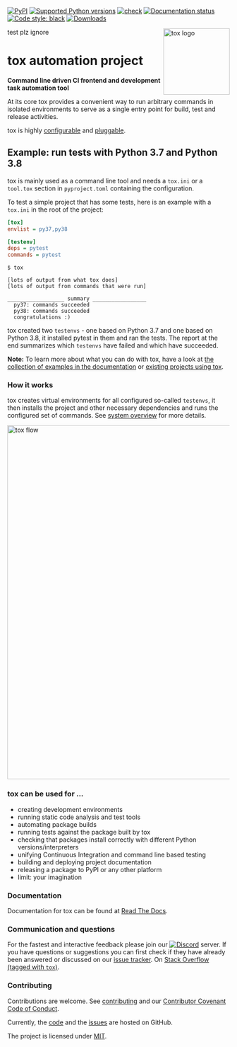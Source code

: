 [![PyPI](https://img.shields.io/pypi/v/tox?style=flat-square)](https://pypi.org/project/tox/)
[![Supported Python
versions](https://img.shields.io/pypi/pyversions/tox.svg)](https://pypi.org/project/tox/)
[![check](https://github.com/tox-dev/tox/actions/workflows/check.yml/badge.svg)](https://github.com/tox-dev/tox/actions/workflows/check.yml)
[![Documentation
status](https://readthedocs.org/projects/tox/badge/?version=latest&style=flat-square)](https://tox.readthedocs.io/en/latest/?badge=latest)
[![Code style:
black](https://img.shields.io/badge/code%20style-black-000000.svg)](https://github.com/psf/black)
[![Downloads](https://pepy.tech/badge/tox/month)](https://pepy.tech/project/tox/month)

<a href="https://tox.readthedocs.io">
    <img src="https://raw.githubusercontent.com/tox-dev/tox/master/docs/_static/img/tox.png"
         alt="tox logo"
         height="150px"
         align="right">
</a>

test plz ignore

# tox automation project

**Command line driven CI frontend and development task automation tool**

At its core tox provides a convenient way to run arbitrary commands in isolated environments to serve as a single entry
point for build, test and release activities.

tox is highly [configurable](https://tox.readthedocs.io/en/latest/config.html) and
[pluggable](https://tox.readthedocs.io/en/latest/plugins.html).

## Example: run tests with Python 3.7 and Python 3.8

tox is mainly used as a command line tool and needs a `tox.ini` or a `tool.tox` section in `pyproject.toml` containing
the configuration.

To test a simple project that has some tests, here is an example with a `tox.ini` in the root of the project:

```ini
[tox]
envlist = py37,py38

[testenv]
deps = pytest
commands = pytest
```

```console
$ tox

[lots of output from what tox does]
[lots of output from commands that were run]

__________________ summary _________________
  py37: commands succeeded
  py38: commands succeeded
  congratulations :)
```

tox created two `testenvs` - one based on Python 3.7 and one based on Python 3.8, it installed pytest in them and ran the
tests. The report at the end summarizes which `testenvs` have failed and which have succeeded.

**Note:** To learn more about what you can do with tox, have a look at
[the collection of examples in the documentation](https://tox.readthedocs.io/en/latest/examples.html) or
[existing projects using tox](https://github.com/search?l=INI&q=tox.ini+in%3Apath&type=Code).

### How it works

tox creates virtual environments for all configured so-called `testenvs`, it then installs the project and other
necessary dependencies and runs the configured set of commands. See
[system overview](https://tox.readthedocs.io/en/latest/#system-overview) for more details.

<a href="https://tox.readthedocs.io/en/latest/#system-overview">
    <img src="https://raw.githubusercontent.com/tox-dev/tox/master/docs/img/tox_flow.png"
         alt="tox flow"
         width="800px"
         align="center">
</a>

### tox can be used for ...

- creating development environments
- running static code analysis and test tools
- automating package builds
- running tests against the package built by tox
- checking that packages install correctly with different Python versions/interpreters
- unifying Continuous Integration and command line based testing
- building and deploying project documentation
- releasing a package to PyPI or any other platform
- limit: your imagination

### Documentation

Documentation for tox can be found at [Read The Docs](https://tox.readthedocs.org).

### Communication and questions

For the fastest and interactive feedback please join our
[![Discord](https://img.shields.io/discord/802911963368783933?style=flat-square)](https://discord.gg/edtj86wzBX) server.
If you have questions or suggestions you can first check if they have already been answered or discussed on our
[issue tracker](https://github.com/tox-dev/tox/issues?utf8=%E2%9C%93&q=is%3Aissue+sort%3Aupdated-desc+label%3A%22type%3Aquestion+%3Agrey_question%3A%22+).
On [Stack Overflow (tagged with `tox`)](https://stackoverflow.com/questions/tagged/tox).

### Contributing

Contributions are welcome. See [contributing](https://github.com/tox-dev/tox/blob/master/CONTRIBUTING.rst) and our
[Contributor Covenant Code of Conduct](https://github.com/tox-dev/tox/blob/master/CODE_OF_CONDUCT.md).

Currently, the [code](https://github.com/tox-dev/tox) and the [issues](https://github.com/tox-dev/tox/issues) are hosted
on GitHub.

The project is licensed under [MIT](https://github.com/tox-dev/tox/blob/master/LICENSE).
